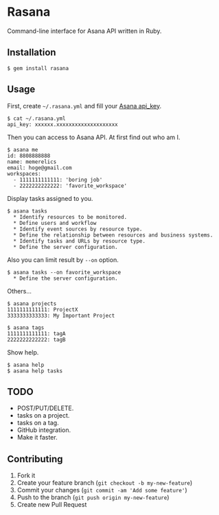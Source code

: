 # Rasana

Command-line interface for Asana API written in Ruby.


## Installation

    $ gem install rasana

## Usage

First, create `~/.rasana.yml` and fill your [Asana api_key](https://app.asana.com/-/account_api).

    $ cat ~/.rasana.yml
    api_key: xxxxxx.xxxxxxxxxxxxxxxxxxxx

Then you can access to Asana API. At first find out who am I.

    $ asana me
    id: 8808888888
    name: memerelics
    email: hoge@gmail.com
    workspaces:
      - 1111111111111: 'boring job'
      - 2222222222222: 'favorite_workspace'

Display tasks assigned to you.

    $ asana tasks
      * Identify resources to be monitored.
      * Define users and workflow
      * Identify event sources by resource type.
      * Define the relationship between resources and business systems.
      * Identify tasks and URLs by resource type.
      * Define the server configuration.

Also you can limit result by `--on` option.

    $ asana tasks --on favorite_workspace
      * Define the server configuration.

Others...

    $ asana projects
    1111111111111: ProjectX
    3333333333333: My Important Project

    $ asana tags
    1111111111111: tagA
    2222222222222: tagB


Show help.

    $ asana help
    $ asana help tasks


## TODO

* POST/PUT/DELETE.
* tasks on a project.
* tasks on a tag.
* GitHub integration.
* Make it faster.


## Contributing

1. Fork it
2. Create your feature branch (`git checkout -b my-new-feature`)
3. Commit your changes (`git commit -am 'Add some feature'`)
4. Push to the branch (`git push origin my-new-feature`)
5. Create new Pull Request
